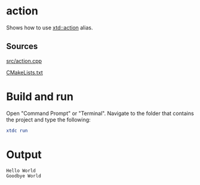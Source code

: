 # action

Shows how to use [xtd::action](../../../../src/xtd.core/include/xtd/action.h) alias.

## Sources

[src/action.cpp](src/action.cpp)

[CMakeLists.txt](CMakeLists.txt)

# Build and run

Open "Command Prompt" or "Terminal". Navigate to the folder that contains the project and type the following:

```cmake
xtdc run
```

# Output

```
Hello World
Goodbye World
```
